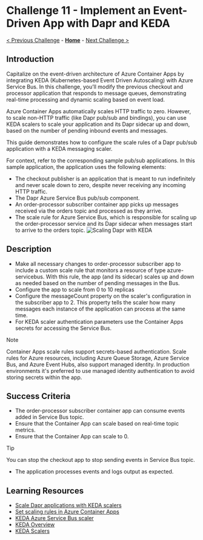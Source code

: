 # Challenge 11 - Implement an Event-Driven App with Dapr and KEDA

 [< Previous Challenge](./Challenge-10.md) - **[Home](../README.md)** - [Next Challenge >](./Challenge-12.md)

## Introduction
Capitalize on the event-driven architecture of Azure Container Apps by integrating KEDA (Kubernetes-based Event Driven Autoscaling) with Azure Service Bus. In this challenge, you’ll modify the previous checkout and processor application that responds to message queues, demonstrating real-time processing and dynamic scaling based on event load.

Azure Container Apps automatically scales HTTP traffic to zero. However, to scale non-HTTP traffic (like Dapr pub/sub and bindings), you can use KEDA scalers to scale your application and its Dapr sidecar up and down, based on the number of pending inbound events and messages.

This guide demonstrates how to configure the scale rules of a Dapr pub/sub application with a KEDA messaging scaler. 

For context, refer to the corresponding sample pub/sub applications. In this sample application, the application uses the following elements:

- The checkout publisher is an application that is meant to run indefinitely and never scale down to zero, despite never receiving any incoming HTTP traffic.
- The Dapr Azure Service Bus pub/sub component.
- An order-processor subscriber container app picks up messages received via the orders topic and processed as they arrive.
- The scale rule for Azure Service Bus, which is responsible for scaling up the order-processor service and its Dapr sidecar when messages start to arrive to the orders topic.
![Scaling Dapr with KEDA](../Resources/Images/scaling-dapr-apps-keda.png)

## Description
- Make all necessary changes to order-processor subscriber app to include a custom scale rule that monitors a resource of type azure-servicebus. With this rule, the app (and its sidecar) scales up and down as needed based on the number of pending messages in the Bus.
- Configure the app to scale from 0 to 10 replicas
- Configure the messageCount property on the scaler's configuration in the subscriber app to 2. This property tells the scaler how many messages each instance of the application can process at the same time.
- For KEDA scaler authentication parameters use the Container Apps secrets for accessing the Service Bus.

>[!NOTE]
> Container Apps scale rules support secrets-based authentication. Scale rules for Azure resources, including Azure Queue Storage, Azure Service Bus, and Azure Event Hubs, also support managed identity. In production environments it's preferred to use managed identity authentication to avoid storing secrets within the app.

## Success Criteria
- The order-processor subscriber container app can consume events added in Service Bus topic.
- Ensure that the Container App can scale based on real-time topic metrics.
- Ensure that the Container App can scale to 0.
>[!TIP]
> You can stop the checkout app to stop sending events in Service Bus topic.
- The application processes events and logs output as expected.

## Learning Resources

- [Scale Dapr applications with KEDA scalers](https://learn.microsoft.com/en-us/azure/container-apps/dapr-keda-scaling)
- [Set scaling rules in Azure Container Apps](https://learn.microsoft.com/en-us/azure/container-apps/scale-app?pivots=azure-portal#custom)
- [KEDA Azure Service Bus scaler ](https://keda.sh/docs/2.17/scalers/azure-service-bus/)
- [KEDA Overview ](https://keda.sh/)
- [KEDA Scalers](https://keda.sh/docs/2.17/scalers/)